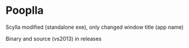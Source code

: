 # Pooplla
Scylla modified (standalone exe), only changed window title (app name)

Binary and source (vs2013) in releases
